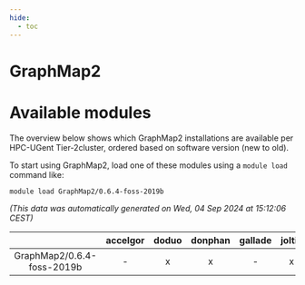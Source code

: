 ```yaml
---
hide:
  - toc
---
```


GraphMap2
=========

# Available modules


The overview below shows which GraphMap2 installations are available per HPC-UGent Tier-2cluster, ordered based on software version (new to old).

To start using GraphMap2, load one of these modules using a `module load` command like:

```shell
module load GraphMap2/0.6.4-foss-2019b
```

*(This data was automatically generated on Wed, 04 Sep 2024 at 15:12:06 CEST)*  

| |accelgor|doduo|donphan|gallade|joltik|shinx|skitty|
| :---: | :---: | :---: | :---: | :---: | :---: | :---: | :---: |
|GraphMap2/0.6.4-foss-2019b|-|x|x|-|x|-|x|
